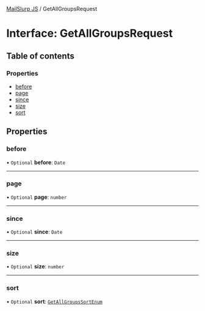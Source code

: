 [MailSlurp JS](../README.md) / GetAllGroupsRequest

# Interface: GetAllGroupsRequest

## Table of contents

### Properties

- [before](GetAllGroupsRequest.md#before)
- [page](GetAllGroupsRequest.md#page)
- [since](GetAllGroupsRequest.md#since)
- [size](GetAllGroupsRequest.md#size)
- [sort](GetAllGroupsRequest.md#sort)

## Properties

### before

• `Optional` **before**: `Date`

___

### page

• `Optional` **page**: `number`

___

### since

• `Optional` **since**: `Date`

___

### size

• `Optional` **size**: `number`

___

### sort

• `Optional` **sort**: [`GetAllGroupsSortEnum`](../enums/GetAllGroupsSortEnum.md)
